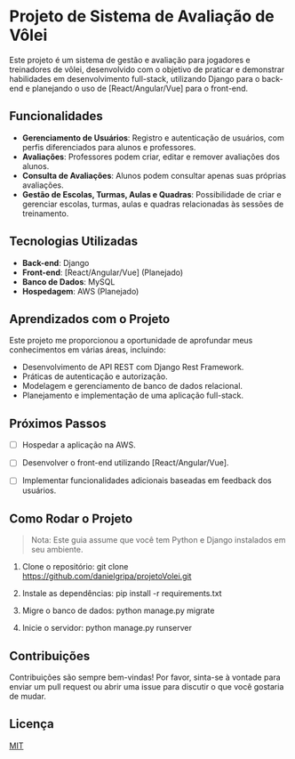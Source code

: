 # Projeto de Sistema de Avaliação de Vôlei

Este projeto é um sistema de gestão e avaliação para jogadores e treinadores de vôlei, desenvolvido com o objetivo de praticar e demonstrar habilidades em desenvolvimento full-stack, utilizando Django para o back-end e planejando o uso de [React/Angular/Vue] para o front-end.

## Funcionalidades

- **Gerenciamento de Usuários**: Registro e autenticação de usuários, com perfis diferenciados para alunos e professores.
- **Avaliações**: Professores podem criar, editar e remover avaliações dos alunos.
- **Consulta de Avaliações**: Alunos podem consultar apenas suas próprias avaliações.
- **Gestão de Escolas, Turmas, Aulas e Quadras**: Possibilidade de criar e gerenciar escolas, turmas, aulas e quadras relacionadas às sessões de treinamento.

## Tecnologias Utilizadas

- **Back-end**: Django
- **Front-end**: [React/Angular/Vue] (Planejado)
- **Banco de Dados**: MySQL
- **Hospedagem**: AWS (Planejado)

## Aprendizados com o Projeto

Este projeto me proporcionou a oportunidade de aprofundar meus conhecimentos em várias áreas, incluindo:

- Desenvolvimento de API REST com Django Rest Framework.
- Práticas de autenticação e autorização.
- Modelagem e gerenciamento de banco de dados relacional.
- Planejamento e implementação de uma aplicação full-stack.

## Próximos Passos

- [ ] Hospedar a aplicação na AWS.
- [ ] Desenvolver o front-end utilizando [React/Angular/Vue].
- [ ] Implementar funcionalidades adicionais baseadas em feedback dos usuários.


## Como Rodar o Projeto

> Nota: Este guia assume que você tem Python e Django instalados em seu ambiente.

1. Clone o repositório:
git clone https://github.com/danielgripa/projetoVolei.git

2. Instale as dependências:
pip install -r requirements.txt

3. Migre o banco de dados:
python manage.py migrate

4. Inicie o servidor:
python manage.py runserver

## Contribuições

Contribuições são sempre bem-vindas! Por favor, sinta-se à vontade para enviar um pull request ou abrir uma issue para discutir o que você gostaria de mudar.

## Licença

[MIT](LICENSE)

